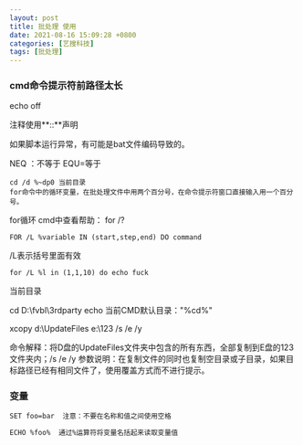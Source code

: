 ```yaml
---
layout: post
title: 批处理 使用
date: 2021-08-16 15:09:28 +0800
categories: [艺搜科技]
tags: [批处理]
---
```


### cmd命令提示符前路径太长

echo off



注释使用**::**声明

如果脚本运行异常，有可能是bat文件编码导致的。

NEQ ：不等于 EQU=等于

```
cd /d %~dp0 当前目录
for命令中的循环变量，在批处理文件中用两个百分号，在命令提示符窗口直接输入用一个百分号。
```

for循环 cmd中查看帮助： for /?

```
FOR /L %variable IN (start,step,end) DO command
```

/L表示括号里面有效

```
for /L %l in (1,1,10) do echo fuck
```



当前目录

cd D:\fvbl\3rdparty
echo 当前CMD默认目录："%cd%"



xcopy d:\UpdateFiles e:\123 /s /e /y

命令解释：将D盘的UpdateFiles文件夹中包含的所有东西，全部复制到E盘的123文件夹内；/s /e /y 参数说明：在复制文件的同时也复制空目录或子目录，如果目标路径已经有相同文件了，使用覆盖方式而不进行提示。



### 变量

```bash
SET foo=bar  注意：不要在名称和值之间使用空格
```

```bash
ECHO %foo%  通过%运算符将变量名括起来读取变量值
```